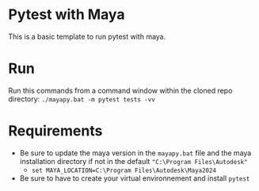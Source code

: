 # Pytest with Maya

This is a basic template to run pytest with maya.

# Run

Run this commands from a command window within the cloned repo directory: `./mayapy.bat -m pytest tests -vv`

# Requirements

 - Be sure to update the maya version in the `mayapy.bat` file and the maya installation directory if not in the default `"C:\Program Files\Autodesk"`
   - `set MAYA_LOCATION=C:\Program Files\Autodesk\Maya2024`
 - Be sure to have to create your virtual environnement and install `pytest`